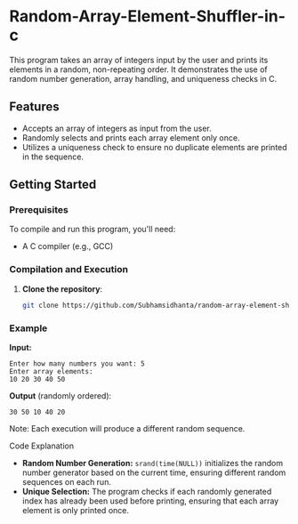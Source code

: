 # Random-Array-Element-Shuffler-in-c


This program takes an array of integers input by the user and prints its elements in a random, non-repeating order. It demonstrates the use of random number generation, array handling, and uniqueness checks in C.

## Features

- Accepts an array of integers as input from the user.
- Randomly selects and prints each array element only once.
- Utilizes a uniqueness check to ensure no duplicate elements are printed in the sequence.

## Getting Started

### Prerequisites

To compile and run this program, you'll need:

- A C compiler (e.g., GCC)

### Compilation and Execution

1. **Clone the repository**:
    ```bash
    git clone https://github.com/Subhamsidhanta/random-array-element-shuffler.git
    ```



### Example

**Input:**
```plaintext
Enter how many numbers you want: 5
Enter array elements:
10 20 30 40 50
```

**Output** (randomly ordered):
```plaintext
30 50 10 40 20
```

Note: Each execution will produce a different random sequence.

  Code Explanation
    <ul>
        <li><strong>Random Number Generation:</strong> <code>srand(time(NULL))</code> initializes the random number generator based on the current time, ensuring different random sequences on each run.</li>
        <li><strong>Unique Selection:</strong> The program checks if each randomly generated index has already been used before printing, ensuring that each array element is only printed once.</li>
    </ul>
